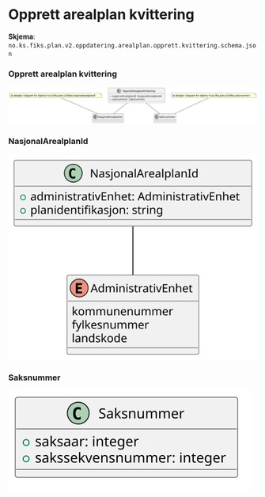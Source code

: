 # Opprett arealplan kvittering

**Skjema**: `no.ks.fiks.plan.v2.oppdatering.arealplan.opprett.kvittering.schema.json`

### Opprett arealplan kvittering

![arealplan-opprett-kvittering](arealplan-opprett-kvittering.svg)

### NasjonalArealplanId

![nasjonalarealplanid](./../no.ks.fiks.plan.v2.felles.nasjonalarealplanid/nasjonalarealplanid.svg)

### Saksnummer

![saksnummer](./../no.ks.fiks.plan.v2.felles.saksnummer/saksnummer.svg)